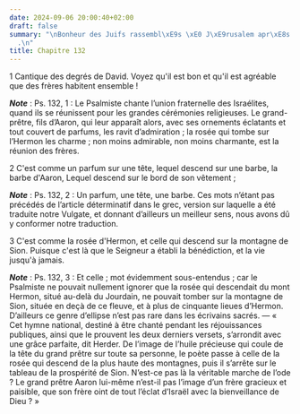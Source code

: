 ```yaml
---
date: 2024-09-06 20:00:40+02:00
draft: false
summary: "\nBonheur des Juifs rassembl\xE9s \xE0 J\xE9rusalem apr\xE8s la captivit\xE9\
  .\n"
title: Chapitre 132
---
```





1 Cantique des degrés de David. Voyez qu'il est bon et qu'il est agréable que des frères habitent ensemble !

***Note*** :  Ps. 132, 1 : Le Psalmiste chante l’union fraternelle des Israélites, quand ils se réunissent pour les grandes cérémonies religieuses. Le grand-prêtre, fils d’Aaron, qui leur apparaît alors, avec ses ornements éclatants et tout couvert de parfums, les ravit d’admiration ; la rosée qui tombe sur l’Hermon les charme ; non moins admirable, non moins charmante, est la réunion des frères.


2 C'est comme un parfum sur une tête, lequel descend sur une barbe, la barbe d'Aaron, Lequel descend sur le bord de son vêtement ;

***Note*** :  Ps. 132, 2 : Un parfum, une tête, une barbe. Ces mots n’étant pas précédés de l’article déterminatif dans le grec, version sur laquelle a été traduite notre Vulgate, et donnant d’ailleurs un meilleur sens, nous avons dû y conformer notre traduction.


3 C'est comme la rosée d'Hermon, et celle qui descend sur la montagne de Sion. Puisque c'est là que le Seigneur a établi la bénédiction, et la vie jusqu'à jamais.

***Note*** :  Ps. 132, 3 : Et celle ; mot évidemment sous-entendus ; car le Psalmiste ne pouvait nullement ignorer que la rosée qui descendait du mont Hermon, situé au-delà du Jourdain, ne pouvait tomber sur la montagne de Sion, située en deçà de ce fleuve, et à plus de cinquante lieues d’Hermon. D’ailleurs ce genre d’ellipse n’est pas rare dans les écrivains sacrés. ― « Cet hymne national, destiné à être chanté pendant les réjouissances publiques, ainsi que le prouvent les deux derniers versets, s’arrondit avec une grâce parfaite, dit Herder. De l’image de l’huile précieuse qui coule de la tête du grand prêtre sur toute sa personne, le poète passe à celle de la rosée qui descend de la plus haute des montagnes, puis il s’arrête sur le tableau de la prospérité de Sion. N’est-ce pas là la véritable marche de l’ode ? Le grand prêtre Aaron lui-même n’est-il pas l’image d’un frère gracieux et paisible, que son frère oint de tout l’éclat d’Israël avec la bienveillance de Dieu ? »

